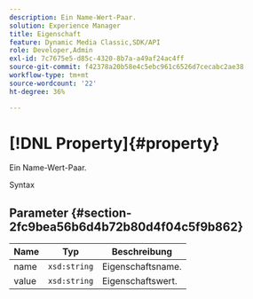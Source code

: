 ```yaml
---
description: Ein Name-Wert-Paar.
solution: Experience Manager
title: Eigenschaft
feature: Dynamic Media Classic,SDK/API
role: Developer,Admin
exl-id: 7c7675e5-d85c-4320-8b7a-a49af24ac4ff
source-git-commit: f42378a20b58e4c5ebc961c6526d7cecabc2ae38
workflow-type: tm+mt
source-wordcount: '22'
ht-degree: 36%

---
```


# [!DNL Property]{#property}

Ein Name-Wert-Paar.

Syntax

## Parameter {#section-2fc9bea56b6d4b72b80d4f04c5f9b862}

| Name | Typ | Beschreibung |
|---|---|---|
| name | `xsd:string` | Eigenschaftsname. |
| value | `xsd:string` | Eigenschaftswert. |
